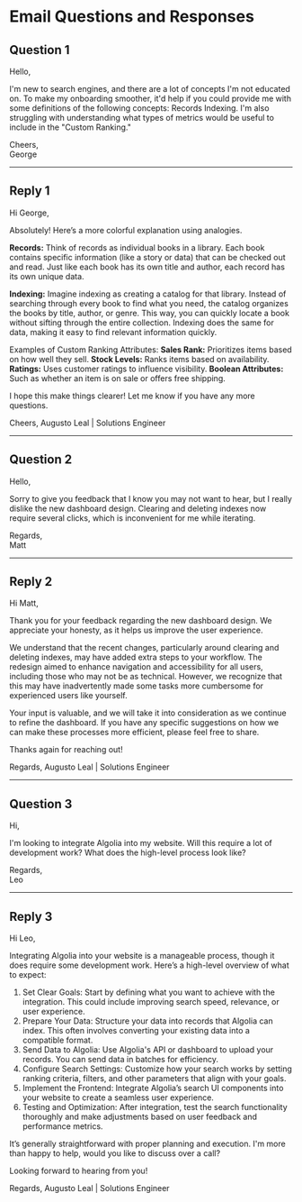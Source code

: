 # Email Questions and Responses

## Question 1

Hello,

I'm new to search engines, and there are a lot of concepts I'm not educated on. To make my onboarding smoother, it'd help if you could provide me with some definitions of the following concepts: Records Indexing. I'm also struggling with understanding what types of metrics would be useful to include in the "Custom Ranking."

Cheers,  
George

---

## Reply 1

Hi George,

Absolutely! Here’s a more colorful explanation using analogies.

**Records:** Think of records as individual books in a library. Each book contains specific information (like a story or data) that can be checked out and read. Just like each book has its own title and author, each record has its own unique data.

**Indexing:** Imagine indexing as creating a catalog for that library. Instead of searching through every book to find what you need, the catalog organizes the books by title, author, or genre. This way, you can quickly locate a book without sifting through the entire collection. Indexing does the same for data, making it easy to find relevant information quickly.

Examples of Custom Ranking Attributes: 
**Sales Rank:** Prioritizes items based on how well they sell.
**Stock Levels:** Ranks items based on availability.
**Ratings:** Uses customer ratings to influence visibility.
**Boolean Attributes:** Such as whether an item is on sale or offers free shipping.

I hope this make things clearer! Let me know if you have any more questions.

Cheers,
Augusto Leal | Solutions Engineer

---

## Question 2

Hello,

Sorry to give you feedback that I know you may not want to hear, but I really dislike the new dashboard design. Clearing and deleting indexes now require several clicks, which is inconvenient for me while iterating.

Regards,  
Matt

---

## Reply 2

Hi Matt,

Thank you for your feedback regarding the new dashboard design. We appreciate your honesty, as it helps us improve the user experience.

We understand that the recent changes, particularly around clearing and deleting indexes, may have added extra steps to your workflow. The redesign aimed to enhance navigation and accessibility for all users, including those who may not be as technical. However, we recognize that this may have inadvertently made some tasks more cumbersome for experienced users like yourself.

Your input is valuable, and we will take it into consideration as we continue to refine the dashboard. If you have any specific suggestions on how we can make these processes more efficient, please feel free to share.

Thanks again for reaching out!

Regards,
Augusto Leal | Solutions Engineer  

---

## Question 3

Hi,

I'm looking to integrate Algolia into my website. Will this require a lot of development work? What does the high-level process look like?

Regards,  
Leo

---

## Reply 3

Hi Leo,

Integrating Algolia into your website is a manageable process, though it does require some development work. Here’s a high-level overview of what to expect:

1. Set Clear Goals: Start by defining what you want to achieve with the integration. This could include improving search speed, relevance, or user experience.
2. Prepare Your Data: Structure your data into records that Algolia can index. This often involves converting your existing data into a compatible format.
3. Send Data to Algolia: Use Algolia's API or dashboard to upload your records. You can send data in batches for efficiency.
4. Configure Search Settings: Customize how your search works by setting ranking criteria, filters, and other parameters that align with your goals.
5. Implement the Frontend: Integrate Algolia’s search UI components into your website to create a seamless user experience.
6. Testing and Optimization: After integration, test the search functionality thoroughly and make adjustments based on user feedback and performance metrics.

It’s generally straightforward with proper planning and execution. I'm more than happy to help, would you like to discuss over a call?

Looking forward to hearing from you!

Regards,
Augusto Leal | Solutions Engineer  
